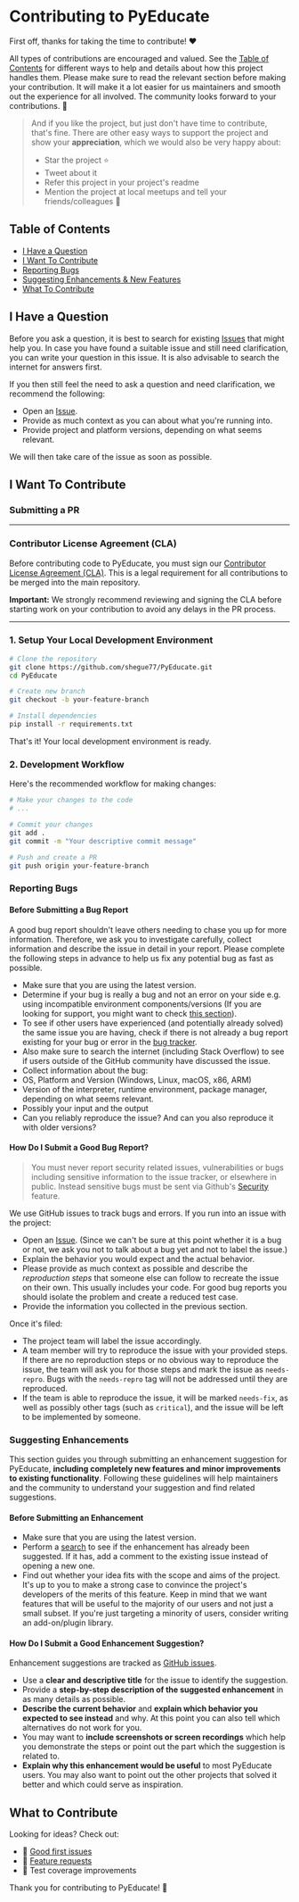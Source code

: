 # Contributing to PyEducate

First off, thanks for taking the time to contribute! ❤️

All types of contributions are encouraged and valued. See the [Table of Contents](#table-of-contents) for different ways to help and details about how this project handles them. Please make sure to read the relevant section before making your contribution. It will make it a lot easier for us maintainers and smooth out the experience for all involved. The community looks forward to your contributions. 🎉

> And if you like the project, but just don't have time to contribute, that's fine. There are other easy ways to support the project and show your **appreciation**, which we would also be very happy about:
> - Star the project ⭐
> - Tweet about it
> - Refer this project in your project's readme
> - Mention the project at local meetups and tell your friends/colleagues 📢

<!-- omit in toc -->
## Table of Contents

- [I Have a Question](#i-have-a-question)
- [I Want To Contribute](#i-want-to-contribute)
- [Reporting Bugs](#reporting-bugs)
- [Suggesting Enhancements & New Features](#suggesting-enhancements)
- [What To Contribute](#what-to-contribute)

## I Have a Question

Before you ask a question, it is best to search for existing [Issues](https://github.com/shegue77/PyEducate/issues) that might help you. In case you have found a suitable issue and still need clarification, you can write your question in this issue. It is also advisable to search the internet for answers first.

If you then still feel the need to ask a question and need clarification, we recommend the following:

- Open an [Issue](https://github.com/shegue77/PyEducate/issues/new).
- Provide as much context as you can about what you're running into.
- Provide project and platform versions, depending on what seems relevant.

We will then take care of the issue as soon as possible.

<!--
You might want to create a separate issue tag for questions and include it in this description. People should then tag their issues accordingly.

Depending on how large the project is, you may want to outsource the questioning, e.g. to Stack Overflow or Gitter. You may add additional contact and information possibilities:
- IRC
- Slack
- Gitter
- Stack Overflow tag
- Blog
- FAQ
- Roadmap
- E-Mail List
- Forum
-->

## I Want To Contribute

### Submitting a PR

---
### **Contributor License Agreement (CLA)**

Before contributing code to PyEducate, you must sign our [Contributor License Agreement (CLA)](https://cla-assistant.io/shegue77/PyEducate). This is a legal requirement for all contributions to be merged into the main repository.

**Important:** We strongly recommend reviewing and signing the CLA before starting work on your contribution to avoid any delays in the PR process.

---

### 1. Setup Your Local Development Environment

```bash
# Clone the repository
git clone https://github.com/shegue77/PyEducate.git
cd PyEducate

# Create new branch
git checkout -b your-feature-branch

# Install dependencies
pip install -r requirements.txt
```

That's it! Your local development environment is ready.

### 2. Development Workflow

Here's the recommended workflow for making changes:

```bash
# Make your changes to the code
# ...

# Commit your changes
git add .
git commit -m "Your descriptive commit message"

# Push and create a PR
git push origin your-feature-branch
```

### Reporting Bugs

#### Before Submitting a Bug Report

A good bug report shouldn't leave others needing to chase you up for more information. Therefore, we ask you to investigate carefully, collect information and describe the issue in detail in your report. Please complete the following steps in advance to help us fix any potential bug as fast as possible.

- Make sure that you are using the latest version.
- Determine if your bug is really a bug and not an error on your side e.g. using incompatible environment components/versions (If you are looking for support, you might want to check [this section](#i-have-a-question)).
- To see if other users have experienced (and potentially already solved) the same issue you are having, check if there is not already a bug report existing for your bug or error in the [bug tracker](https://github.com/shegue77/PyEducate/issues?q=label%3Abug).
- Also make sure to search the internet (including Stack Overflow) to see if users outside of the GitHub community have discussed the issue.
- Collect information about the bug:
- OS, Platform and Version (Windows, Linux, macOS, x86, ARM)
- Version of the interpreter, runtime environment, package manager, depending on what seems relevant.
- Possibly your input and the output
- Can you reliably reproduce the issue? And can you also reproduce it with older versions?

#### How Do I Submit a Good Bug Report?

> You must never report security related issues, vulnerabilities or bugs including sensitive information to the issue tracker, or elsewhere in public. Instead sensitive bugs must be sent via Github's [Security](https://github.com/shegue77/PyEducate/security) feature.

We use GitHub issues to track bugs and errors. If you run into an issue with the project:

- Open an [Issue](https://github.com/shegue77/PyEducate/issues/new). (Since we can't be sure at this point whether it is a bug or not, we ask you not to talk about a bug yet and not to label the issue.)
- Explain the behavior you would expect and the actual behavior.
- Please provide as much context as possible and describe the *reproduction steps* that someone else can follow to recreate the issue on their own. This usually includes your code. For good bug reports you should isolate the problem and create a reduced test case.
- Provide the information you collected in the previous section.

Once it's filed:

- The project team will label the issue accordingly.
- A team member will try to reproduce the issue with your provided steps. If there are no reproduction steps or no obvious way to reproduce the issue, the team will ask you for those steps and mark the issue as `needs-repro`. Bugs with the `needs-repro` tag will not be addressed until they are reproduced.
- If the team is able to reproduce the issue, it will be marked `needs-fix`, as well as possibly other tags (such as `critical`), and the issue will be left to be implemented by someone.


### Suggesting Enhancements

This section guides you through submitting an enhancement suggestion for PyEducate, **including completely new features and minor improvements to existing functionality**. Following these guidelines will help maintainers and the community to understand your suggestion and find related suggestions.

#### Before Submitting an Enhancement
<!-- omit in toc -->

- Make sure that you are using the latest version.
- Perform a [search](https://github.com/shegue77/PyEducate/issues) to see if the enhancement has already been suggested. If it has, add a comment to the existing issue instead of opening a new one.
- Find out whether your idea fits with the scope and aims of the project. It's up to you to make a strong case to convince the project's developers of the merits of this feature. Keep in mind that we want features that will be useful to the majority of our users and not just a small subset. If you're just targeting a minority of users, consider writing an add-on/plugin library.

#### How Do I Submit a Good Enhancement Suggestion?

Enhancement suggestions are tracked as [GitHub issues](https://github.com/shegue77/PyEducate/issues).

- Use a **clear and descriptive title** for the issue to identify the suggestion.
- Provide a **step-by-step description of the suggested enhancement** in as many details as possible.
- **Describe the current behavior** and **explain which behavior you expected to see instead** and why. At this point you can also tell which alternatives do not work for you.
- You may want to **include screenshots or screen recordings** which help you demonstrate the steps or point out the part which the suggestion is related to.
- **Explain why this enhancement would be useful** to most PyEducate users. You may also want to point out the other projects that solved it better and which could serve as inspiration.

## What to Contribute

Looking for ideas? Check out:

- 🐛 [Good first issues](https://github.com/shegue77/PyEducate/labels/good%20first%20issue)
- 🚀 [Feature requests](https://github.com/shegue77/PyEducate/labels/enhancement)
- 🧪 Test coverage improvements

Thank you for contributing to PyEducate! 🚀 